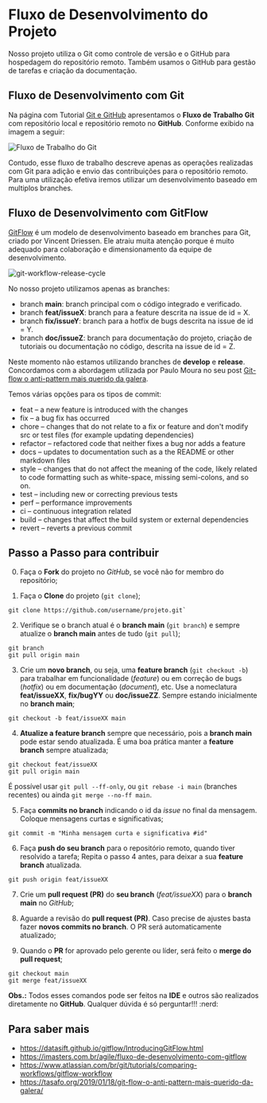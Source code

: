 # Fluxo de Desenvolvimento do Projeto

Nosso projeto utiliza o Git como controle de versão e o GitHub para hospedagem do repositório remoto. Também usamos o GitHub para gestão de tarefas e criação da documentação.

## Fluxo de Desenvolvimento com Git

Na página com Tutorial [Git e GitHub](github.md) apresentamos o **Fluxo de Trabalho Git** com repositório local e repositório remoto no **GitHub**. Conforme exibido na imagem a seguir:

![Fluxo de Trabalho do Git](git-workflow.png)

Contudo, esse fluxo de trabalho descreve apenas as operações realizadas com Git para adição e envio das contribuições para o repositório remoto. Para uma utilização efetiva iremos utilizar um desenvolvimento baseado em multiplos branches.

## Fluxo de Desenvolvimento com GitFlow

[GitFlow](https://nvie.com/posts/a-successful-git-branching-model/) é um modelo de desenvolvimento baseado em branches para Git, criado por Vincent Driessen. Ele atraiu muita atenção porque é muito adequado para colaboração e dimensionamento da equipe de desenvolvimento.

![git-workflow-release-cycle](https://static.imasters.com.br/wp-content/uploads/2015/04/git-workflow-release-cycle-4maintenance.png)

No nosso projeto utilizamos apenas as branches:

* branch **main**: branch principal com o código integrado e verificado.
* branch **feat/issueX**: branch para a feature descrita na issue de id = X.
* branch **fix/issueY**: branch para a hotfix de bugs descrita na issue de id = Y.
* branch **doc/issueZ**: branch para documentação do projeto, criação de tutoriais ou documentação no código, descrita na issue de id = Z.

Neste momento não estamos utilizando branches de **develop** e **release**. Concordamos com a abordagem utilizada por Paulo Moura no seu post [Git-flow o anti-pattern mais querido da galera](https://tasafo.org/2019/01/18/git-flow-o-anti-pattern-mais-querido-da-galera/).

Temos várias opções para os tipos de commit:

* feat – a new feature is introduced with the changes
* fix – a bug fix has occurred
* chore – changes that do not relate to a fix or feature and don't modify src or test files (for example updating dependencies)
* refactor – refactored code that neither fixes a bug nor adds a feature
* docs – updates to documentation such as a the README or other markdown files
* style – changes that do not affect the meaning of the code, likely related to code formatting such as white-space, missing semi-colons, and so on.
* test – including new or correcting previous tests
* perf – performance improvements
* ci – continuous integration related
* build – changes that affect the build system or external dependencies
* revert – reverts a previous commit 

## Passo a Passo para contribuir

0. Faça o **Fork** do projeto no *GitHub*, se você não for membro do repositório;

1. Faça o **Clone** do projeto (`git clone`);
```console
git clone https://github.com/username/projeto.git`
```
2. Verifique se o branch atual é o **branch main** (`git branch`) e sempre atualize o **branch main** antes de tudo (`git pull`);
```console
git branch
git pull origin main
```
3. Crie um **novo branch**, ou seja, uma **feature branch** (`git checkout -b`) para trabalhar em funcionalidade (*feature*) ou em correção de bugs (*hotfix*) ou em documentação (*document*), etc. Use a nomeclatura **feat/issueXX**, **fix/bugYY** ou **doc/issueZZ**. Sempre estando inicialmente no **branch main**;
```console
git checkout -b feat/issueXX main
```

4. **Atualize a feature branch** sempre que necessário, pois a **branch main** pode estar sendo atualizada. É uma boa prática manter a **feature branch** sempre atualizada;
```console
git checkout feat/issueXX
git pull origin main
```
É possível usar `git pull --ff-only`, ou `git rebase -i main` (branches recentes) ou ainda `git merge --no-ff main`.

5. Faça **commits no branch** indicando o id da *issue* no final da mensagem. Coloque mensagens curtas e significativas;
```console
git commit -m "Minha mensagem curta e significativa #id"
```
6. Faça **push do seu branch** para o repositório remoto, quando tiver resolvido a tarefa; Repita o passo 4 antes, para deixar a sua **feature branch** atualizada.
```console
git push origin feat/issueXX
```
7. Crie um **pull request (PR)** do **seu branch** (*feat/issueXX*) para o **branch main** no *GitHub*;

8. Aguarde a revisão do **pull request (PR)**. Caso precise de ajustes basta fazer **novos commits no branch**. O PR será automaticamente atualizado;

9. Quando o **PR**  for aprovado pelo gerente ou líder, será feito o **merge do pull request**;
```console
git checkout main
git merge feat/issueXX
```

**Obs.:** Todos esses comandos pode ser feitos na **IDE** e outros são realizados diretamente no **GitHub**. Qualquer dúvida é só perguntar!!! :nerd:

## Para saber mais

* https://datasift.github.io/gitflow/IntroducingGitFlow.html
* https://imasters.com.br/agile/fluxo-de-desenvolvimento-com-gitflow
* https://www.atlassian.com/br/git/tutorials/comparing-workflows/gitflow-workflow
* https://tasafo.org/2019/01/18/git-flow-o-anti-pattern-mais-querido-da-galera/
